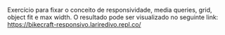
Exercício para fixar o conceito de responsividade, media queries, grid, object fit e max width. O resultado pode ser visualizado no seguinte link: https://bikecraft-responsivo.lariredivo.repl.co/
